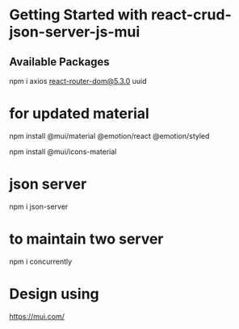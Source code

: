 # Getting Started with react-crud-json-server-js-mui

## Available Packages

npm i axios react-router-dom@5.3.0 uuid

# for updated material

npm install @mui/material @emotion/react @emotion/styled

npm install @mui/icons-material

# json server

npm i json-server

# to maintain two server

npm i concurrently

# Design using

https://mui.com/
